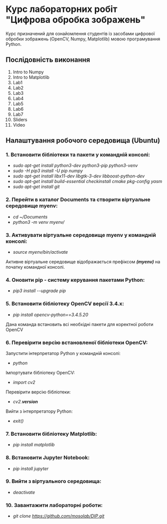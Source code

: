 # Курс лабораторних робіт "Цифрова обробка зображень"

Курс призначений для ознайомлення студентів із засобами цифрової обробки зображень (OpenCV, Numpy, Matplotlib) мовою програмування Python.

## Послідовність виконання

1. Intro to Numpy
2. Intro to Matplotlib
3. Lab1
4. Lab2
5. Lab3
6. Lab4
7. Lab5
8. Lab6
9. Lab7
10. Sliders
11. Video

## Налаштування робочого середовища (Ubuntu)

### 1. Встановити бібліотеки та пакети у командній консолі:

- *sudo apt-get install python3-dev python3-pip python3-venv*
- *sudo -H pip3 install -U pip numpy*
- *sudo apt-get install libx11-dev libgtk-3-dev libboost-python-dev*
- *sudo apt-get install build-essential checkinstall cmake pkg-config yasm*
- *sudo apt-get install git*

### 2. Перейти в каталог Documents та створити віртуальне середовище myenv:

- *cd ~/Documents*
- *python3 -m venv myenv/*

### 3. Активувати віртуальне середовище myenv у командній консолі:

- *source myenv/bin/activate*

Активне віртуальне середовище відображається префіксом ***(myenv)*** на початку командної консолі.

### 4. Оновити pip - систему керування пакетами Python:

- *pip3 install --upgrade pip*

### 5. Встановити бібліотеку OpenCV версії 3.4.x:

- *pip install opencv-python==3.4.5.20*

Дана команда встановить всі необхідні пакети для коректної роботи OpenCV

### 6. Перевірити версію встановленої бібліотеки OpenCV:

Запустити інтерпретатор Python у командній консолі:
- *python*

Імпортувати бібліотеку OpenCV:
- *import cv2*

Перевірити версію бібліотеки:
- *cv2.__version__*

Вийти з інтерпретатору Python:
- *exit()*

### 7. Встановити бібліотеку Matplotlib:

- *pip install matplotlib*

### 8. Встановити Jupyter Notebook:

- *pip install jupyter*

### 9. Вийти з віртуального середовища:

- *deactivate*

### 10. Завантажити лабораторні роботи:

- *git clone https://github.com/mosolab/DIP.git*
